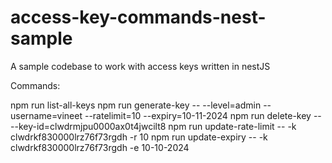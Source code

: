 # access-key-commands-nest-sample
A sample codebase to work with access keys written in nestJS

Commands:

npm run list-all-keys
npm run generate-key -- --level=admin --username=vineet --ratelimit=10 --expiry=10-11-2024
npm run delete-key --  --key-id=clwdrmjpu0000ax0t4jwcilt8
npm run update-rate-limit -- -k clwdrkf830000lrz76f73rgdh -r 10
npm run update-expiry -- -k clwdrkf830000lrz76f73rgdh -e 10-10-2024

